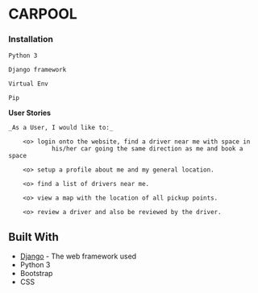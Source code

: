 # CARPOOL

### Installation



```
Python 3
```

```
Django framework
```
```
Virtual Env
```
```
Pip
```
**User Stories**

    _As a User, I would like to:_
    
        <o> login onto the website, find a driver near me with space in 
                his/her car going the same direction as me and book a space
            
        <o> setup a profile about me and my general location.
        
        <o> find a list of drivers near me.
        
        <o> view a map with the location of all pickup points.
        
        <o> review a driver and also be reviewed by the driver.




## Built With

* [Django](https://www.djangoproject.com/) - The web framework used
* Python 3
* Bootstrap
* CSS

